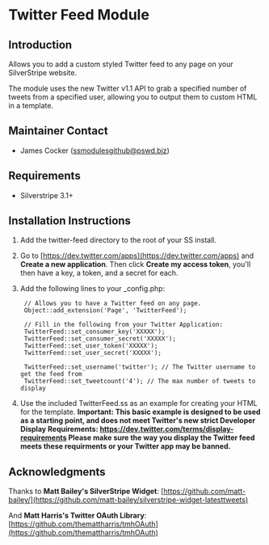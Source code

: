 # Twitter Feed Module

## Introduction

Allows you to add a custom styled Twitter feed to any page on your SilverStripe website.

The module uses the new Twitter v1.1 API to grab a specified number of tweets from a specified user, allowing you to output them to custom HTML in a template.

## Maintainer Contact ##
 * James Cocker (ssmodulesgithub@pswd.biz)
 
## Requirements
 * Silverstripe 3.1+
 
## Installation Instructions

1. Add the twitter-feed directory to the root of your SS install.
2. Go to [https://dev.twitter.com/apps](https://dev.twitter.com/apps) and **Create a new application**. Then click **Create my access token**, you'll then have a key, a token, and a secret for each.
2. Add the following lines to your _config.php:
		
		// Allows you to have a Twitter feed on any page.
        Object::add_extension('Page', 'TwitterFeed'); 
	
        // Fill in the following from your Twitter Application:
        TwitterFeed::set_consumer_key('XXXXX');
        TwitterFeed::set_consumer_secret('XXXXX');
        TwitterFeed::set_user_token('XXXXX');
        TwitterFeed::set_user_secret('XXXXX');
	
        TwitterFeed::set_username('twitter'); // The Twitter username to get the feed from
        TwitterFeed::set_tweetcount('4'); // The max number of tweets to display
		
3. Use the included TwitterFeed.ss as an example for creating your HTML for the template. **Important: This basic example is designed to be used as a starting point, and does not meet Twitter's new strict Developer Display Requirements: https://dev.twitter.com/terms/display-requirements Please make sure the way you display the Twitter feed meets these requirments or your Twitter app may be banned.**

## Acknowledgments

Thanks to **Matt Bailey's SilverStripe Widget**: [https://github.com/matt-bailey/](https://github.com/matt-bailey/silverstripe-widget-latesttweets)

And **Matt Harris's Twitter OAuth Library**: [https://github.com/themattharris/tmhOAuth](https://github.com/themattharris/tmhOAuth)